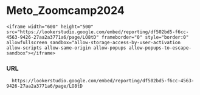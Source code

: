 # Meto_Zoomcamp2024
    <iframe width="600" height="500" src="https://lookerstudio.google.com/embed/reporting/df502bd5-f6cc-4563-9426-27aa2a3771a6/page/LO8tD" frameborder="0" style="border:0" allowfullscreen sandbox="allow-storage-access-by-user-activation allow-scripts allow-same-origin allow-popups allow-popups-to-escape-sandbox"></iframe>

### URL
      https://lookerstudio.google.com/embed/reporting/df502bd5-f6cc-4563-9426-27aa2a3771a6/page/LO8tD
